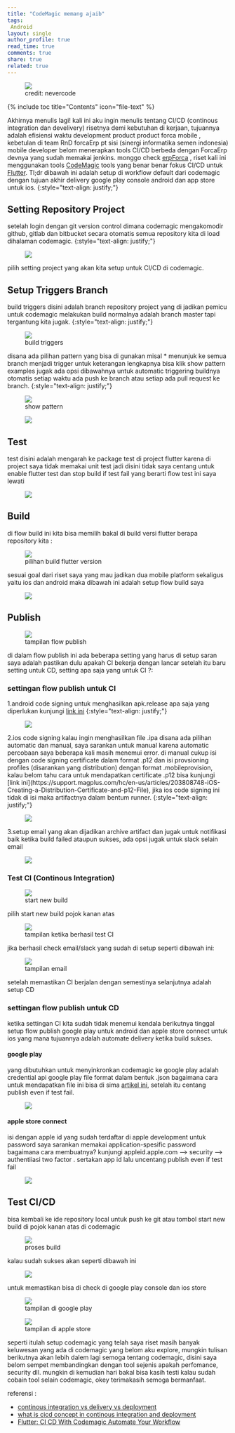 ```yaml
---
title: "CodeMagic memang ajaib"
tags:
 Android
layout: single
author_profile: true
read_time: true
comments: true
share: true
related: true
---
```

<figure style="width: 450px" class="align-center">
<img src="/images/Codemagic.jpg">
<figcaption>credit: nevercode</figcaption>
</figure> 
{% include toc title="Contents" icon="file-text" %}

Akhirnya menulis lagi! kali ini aku ingin menulis tentang CI/CD (continous integration dan develivery) risetnya demi kebutuhan di kerjaan, tujuannya adalah efisiensi waktu development product product forca mobile , kebetulan di team RnD forcaErp pt sisi (sinergi informatika semen indonesia) mobile developer belom menerapkan tools CI/CD berbeda dengan ForcaErp devnya yang sudah memakai jenkins. monggo check [erpForca](http://forca.id/) , riset kali ini menggunakan tools [CodeMagic](https://codemagic.io/) tools yang benar benar fokus CI/CD untuk [Flutter](https://flutter.dev/).
Tl;dr dibawah ini adalah setup di workflow default dari codemagic dengan tujuan akhir delivery google play console android dan app store untuk ios.
{:style="text-align: justify;"}


## Setting Repository Project
setelah login dengan git version control dimana codemagic mengakomodir github, gitlab dan bitbucket secara otomatis semua repository kita di load dihalaman codemagic.
{:style="text-align: justify;"}
<figure style="width: 450px" class="align-center">
<img src="/images/home.png">
<figcaption></figcaption>
</figure>
pilih setting project yang akan kita setup untuk CI/CD di codemagic.

## Setup Triggers Branch
build triggers disini adalah branch repository project yang di jadikan pemicu untuk codemagic melakukan build normalnya adalah branch master tapi tergantung kita jugak.
{:style="text-align: justify;"}
<figure style="width: 450px" class="align-center">
<img src="/images/build_triggers.png">
<figcaption>build triggers</figcaption>
</figure>
disana ada pilihan pattern yang bisa di gunakan misal * menunjuk ke semua branch menjadi trigger untuk keterangan lengkapnya bisa klik show pattern examples jugak ada opsi dibawahnya untuk automatic triggering buildnya otomatis setiap waktu ada push ke branch atau setiap ada pull request ke branch.
{:style="text-align: justify;"}
<figure style="width: 450px" class="align-center">
<img src="/images/build_master.png">
<figcaption>show pattern</figcaption>
</figure>

<figure style="width: 450px" class="align-center">
<img src="/images/buil_everypush.png">
<figcaption></figcaption>
</figure>

## Test 
test disini adalah mengarah ke package test di project flutter karena di project saya tidak memakai unit test jadi disini tidak saya centang untuk enable flutter test dan stop build if test fail yang berarti flow test ini saya lewati
<figure style="width: 450px" class="align-center">
<img src="/images/test.png">
<figcaption></figcaption>
</figure>

## Build
di flow build ini kita bisa memilih bakal di build versi flutter berapa repository kita :
<figure style="width: 450px" class="align-center">
<img src="/images/flowbuild_version.png">
<figcaption>pilihan build flutter version</figcaption>
</figure>
sesuai goal dari riset saya yang mau jadikan dua mobile platform sekaligus yaitu ios dan android maka dibawah ini adalah setup flow build saya
<figure style="width: 450px" class="align-center">
<img src="/images/build_an_ios.gif">
<figcaption></figcaption>
</figure>

## Publish
<figure style="width: 450px" class="align-center">
<img src="/images/flowPublish.png">
<figcaption>tampilan flow publish</figcaption>
</figure>
di dalam flow publish ini  ada beberapa setting yang harus di setup saran saya adalah pastikan dulu apakah CI bekerja dengan lancar setelah itu baru setting untuk CD, setting apa saja yang untuk CI ?:

### settingan flow publish untuk CI

1.android code signing untuk menghasilkan apk.release apa saja yang diperlukan kunjungi [link ini](https://developer.android.com/studio/publish/app-signing?hl=id)
{:style="text-align: justify;"}
<figure style="width: 450px" class="align-center">
<img src="/images/android_code_signing.png">
<figcaption></figcaption>
</figure>
2.ios code signing kalau ingin menghasilkan file .ipa disana ada pilihan automatic dan manual, saya sarankan untuk manual karena automatic percobaan saya beberapa kali masih menemui error. di manual cukup isi dengan code signing certificate dalam format .p12 dan isi provsioning profiles (disarankan yang distribution) dengan format .mobileprovision, kalau belom tahu cara untuk mendapatkan certificate .p12 bisa kunjungi [link ini](https://support.magplus.com/hc/en-us/articles/203808748-iOS-Creating-a-Distribution-Certificate-and-p12-File), jika ios code signing ini tidak di isi maka artifactnya dalam bentum runner.
{:style="text-align: justify;"}
<figure style="width: 450px" class="align-center">
<img src="/images/ios_signing.png">
<figcaption></figcaption>
</figure>
3.setup email yang akan dijadikan archive artifact dan jugak untuk notifikasi baik ketika build failed ataupun sukses, ada opsi jugak untuk slack selain email
<figure style="width: 450px" class="align-center">
<img src="/images/flowPublish_email.png">
<figcaption></figcaption>
</figure>

### Test CI (Continous Integration) 
<figure style="width: 450px" class="align-center">
<img src="/images/startNewBuild.png">
<figcaption>start new build</figcaption>
</figure>

pilih start new build pojok kanan atas

<figure style="width: 450px" class="align-center">
<img src="/images/testCi_succes.gif">
<figcaption>tampilan ketika berhasil test CI</figcaption>
</figure>

jika berhasil check email/slack yang sudah di setup seperti dibawah ini:

<figure style="width: 450px" class="align-center">
<img src="/images/email_ios_android.gif">
<figcaption>tampilan email</figcaption>
</figure>
setelah memastikan CI berjalan dengan semestinya selanjutnya adalah setup CD

### settingan flow publish untuk CD
ketika settingan CI kita sudah tidak menemui kendala berikutnya tinggal setup flow publish google play untuk android dan apple store connect untuk ios yang mana tujuannya adalah automate delivery ketika build sukses.

#### google play
yang dibutuhkan untuk menyinkronkan codemagic ke google play adalah credential api google play file format dalam bentuk .json bagaimana cara untuk mendapatkan file ini bisa di sima [artikel ini](https://support.appinstitute.com/hc/en-us/articles/115002827469-How-to-Get-Your-Google-Play-JSON-Key),
setelah itu centang publish even if test fail.
<figure style="width: 450px" class="align-center">
<img src="/images/googleplay.png">
<figcaption></figcaption>
</figure>

#### apple store connect
isi dengan apple id yang sudah terdaftar di apple development untuk password saya sarankan memakai application-spesific password bagaimana cara membuatnya? kunjungi appleid.apple.com --> security --> authentiiasi two factor . sertakan app id lalu uncentang publish even if test fail
<figure style="width: 450px" class="align-center">
<img src="/images/iosstore_connect.png">
<figcaption></figcaption>
</figure>

## Test CI/CD
bisa kembali ke ide repository local untuk push ke git atau tombol start new build di pojok kanan atas di codemagic

<figure style="width: 450px" class="align-center">
<img src="/images/testCD_prosess.gif">
<figcaption>proses build </figcaption>
</figure>

kalau sudah sukses akan seperti dibawah ini

<figure style="width: 450px" class="align-center">
<img src="/images/succes_CD.gif">
<figcaption></figcaption>
</figure>

untuk memastikan bisa di check di google play console dan ios store

<figure style="width: 450px" class="align-center">
<img src="/images/succes_andro_delivery.gif">
<figcaption>tampilan di google play</figcaption>
</figure>

<figure style="width: 450px" class="align-center">
<img src="/images/succes_ios_delivery.gif">
<figcaption>tampilan di apple store</figcaption>
</figure>

seperti itulah setup codemagic yang telah saya riset masih banyak keluwesan yang ada di codemagic yang belom aku explore, mungkin tulisan berikutnya akan lebih dalem lagi semoga tentang codemagic, disini saya belom sempet membandingkan dengan tool sejenis apakah perfomance, security dll. mungkin di kemudian hari bakal bisa kasih testi kalau sudah cobain tool selain codemagic, okey terimakasih semoga bermanfaat.

referensi :
- [continous integration vs delivery vs deployment](https://www.atlassian.com/continuous-delivery/principles/continuous-integration-vs-delivery-vs-deployment)
- [what is cicd concept in continous integration and deployment](https://medium.com/@nirespire/what-is-cicd-concepts-in-continuous-integration-and-deployment-4fe3f6625007)
- [Flutter: CI CD With Codemagic Automate Your Workflow](https://www.youtube.com/watch?v=GsQ5MHHVNqQ)

